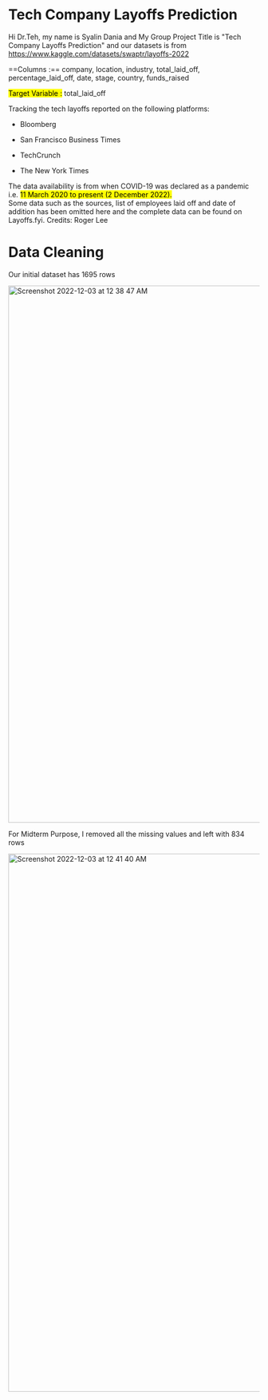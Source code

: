 # Tech Company Layoffs Prediction

Hi Dr.Teh, my name is Syalin Dania and My Group Project Title is "Tech Company Layoffs Prediction" and our datasets is from https://www.kaggle.com/datasets/swaptr/layoffs-2022

==Columns :== company, location, industry, total_laid_off, percentage_laid_off, date, stage, country, funds_raised

<mark> Target Variable :</mark>  total_laid_off

Tracking the tech layoffs reported on the following platforms:

- Bloomberg 

- San Francisco Business Times 

- TechCrunch 

- The New York Times 


The data availability is from when COVID-19 was declared as a pandemic i.e. <mark> 11 March 2020 to present (2 December 2022).</mark>  
Some data such as the sources, list of employees laid off and date of addition has been omitted here and the complete data can be found on Layoffs.fyi. 
Credits: Roger Lee

# Data Cleaning #

Our initial dataset has 1695 rows

<img width="1076" alt="Screenshot 2022-12-03 at 12 38 47 AM" src="https://user-images.githubusercontent.com/37008778/205341692-05d52045-f178-4baa-af51-13bb6a43959e.png">

For Midterm Purpose, I removed all the missing values and left with 834 rows

<img width="1078" alt="Screenshot 2022-12-03 at 12 41 40 AM" src="https://user-images.githubusercontent.com/37008778/205342038-e9abc578-6e8a-45ea-9c44-03c98f360612.png">




